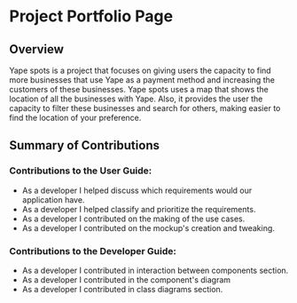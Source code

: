 # Project Portfolio Page

## Overview

Yape spots is a project that focuses on giving users the capacity to find more businesses that use Yape as a payment method and increasing the customers of these businesses. Yape spots uses a map that shows the location of all the businesses with Yape. Also, it provides the user the capacity to filter these businesses and search for others, making easier to find the location of your preference.

## Summary of Contributions

### Contributions to the User Guide:

- As a developer I helped discuss which requirements would our application have.
- As a developer I helped classify and prioritize the requirements. 
- As a developer I contributed on the making of the use cases.
- As a developer I contributed on the mockup's creation and tweaking.

### Contributions to the Developer Guide:
- As a developer I contributed in interaction between components section.
- As a developer I contributed in the component's diagram
- As a developer I contributed in class diagrams section.
